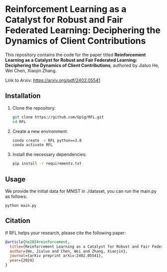 # Reinforcement Learning as a Catalyst for Robust and Fair Federated Learning: Deciphering the Dynamics of Client Contributions
This  repository contains the code for the paper titled **Reinforcement Learning as a Catalyst for Robust and Fair Federated Learning: Deciphering the Dynamics of Client Contributions**, authored by Jialuo He, Wei Chen, Xiaojin Zhang.

Link to Arxiv: https://arxiv.org/pdf/2402.05541

## Installation

1. Clone the repository:
   ```bash
   git clone https://github.com/Gp1g/RFL.git
   cd RFL
2. Create a new environment:
    ```bash
    conda create -n RFL python==3.8
    conda activate RFL
3. Install the necessary dependencies:
    ```bash 
    pip install -r requirements.txt
## Usage
We provide the initial data for MNIST in ./dataset, you can run the main.py as follows:
```shell
python main.py
```
## Citation
If RFL helps your research, please cite the following paper:
```bib
@article{he2024reinforcement,
  title={Reinforcement Learning as a Catalyst for Robust and Fair Federated Learning: Deciphering the Dynamics of Client Contributions},
  author={He, Jialuo and Chen, Wei and Zhang, Xiaojin},
  journal={arXiv preprint arXiv:2402.05541},
  year={2024}
}
```